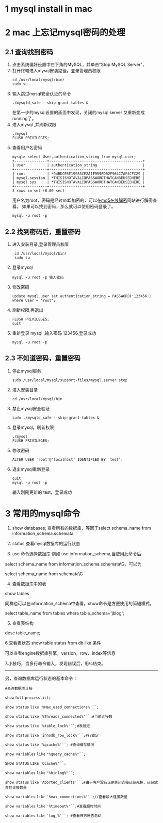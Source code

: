 # 1 mysql install in mac
# 2 mac 上忘记mysql密码的处理
## 2.1 查询找到密码
1. 点击系统偏好设置中左下角的MySQL，并单击"Stop MySQL Server"。
2. 打开终端进入mysql安装路径，登录管理员权限
	```
	cd /usr/local/mysql/bin/
	sudo su
	``` 
3. 输入跳过mysql安全认证的命令 
	```
	./mysqld_safe --skip-grant-tables &
	```
	在第一步的mysql设置的画面中发现，关闭的mysql server 又重新变成running了。
4. 进入mysql ,并刷新权限
	```
	./mysql
	FLUSH PRIVILEGES;
	```
5. 查看用户名密码
	```
	mysql> select User,authentication_string from mysql.user;
	+---------------+-------------------------------------------+
	| User          | authentication_string                     |
	+---------------+-------------------------------------------+
	| root          | *94BDCEBE19083CE2A1F959FD02F964C7AF4CFC29 |
	| mysql.session | *THISISNOTAVALIDPASSWORDTHATCANBEUSEDHERE |
	| mysql.sys     | *THISISNOTAVALIDPASSWORDTHATCANBEUSEDHERE |
	+---------------+-------------------------------------------+
	3 rows in set (0.00 sec)
	```
	用户名为root，密码是经过md5加密的，可以在[md5在线解密](https://www.cmd5.com)网站进行解密查看。
	如果可以找到密码，那么就可以使用密码登录了。
	```
	mysql -u root -p
	```
## 2.2 找到密码后，重置密码
1. 进入安装目录,登录管理员权限
	```
	 cd /usr/local/mysql/bin/
	 sudo su 
	```
2. 登录mysql  
	```
	mysql -u root -p 输入密码 
	```

3. 修改密码
	```
	update mysql.user set authentication_string = PASSWORD('123456') where User = 'root';
	```
4. 刷新权限,再退出
	```
	FLUSH PRIVILEGES;
	quit 
	```

5. 重新登录 mysql ,输入密码 123456,登录成功
	```
	mysql -u root -p 
	```
## 2.3 不知道密码，重置密码

1. 停止mysql服务 
	```
	sudo /usr/local/mysql/support-files/mysql.server stop
	```
2. 进入安装目录 
	```
	cd /usr/local/mysql/bin
	```

3. 禁止mysql安全验证  
	```
	sudo ./mysqld_safe --skip-grant-tables &
	```
4. 登录mysql，刷新权限
	```
	./mysql
	FLUSH PRIVILEGES;
	```
5. 修改密码 
	```
	ALTER USER 'root'@'localhost' IDENTIFIED BY 'test';
	```

6. 退出mysql重新登录 
	```
	quit
	mysql -u root -p
	```
	 输入刚刚更新的 test，登录成功
# 3 常用的mysql命令
1. show databases;
查看所有的数据库，等同于select schema_name from information_schema.schemata
2. status 查看mysql数据库的运行状态

3. use 命令选择数据库 例如 use information_schema,当使用此命令后

select schema_name from information_schema.schemata\G，可以为

select schema_name from schemata\G

4. 查看数据库中的表

show tables

同样也可以在information_schema中查看，show命令是方便使用的简短模式。

select table_name from tables where table_schema='jblog';

5. 查看表结构

desc table_name;

6.查看表状态 show table status from db like 条件

可以查看engine数据库引擎，version，row、index等信息

7.小技巧，当多行命令输入，发现错误后，用\c结束。

-------------------------------------------------------------

另，查询数据库运行状态的基本命令：

`#查询数据库连接`

`show` `full` `processlist;`

`show status` `like` `'%Max_used_connections%'``;`

`show status` `like` `'%Threads_connected%'``;#当前连接数`

`show status` `like` `'%table_lock%'``;#表锁定`

`show status` `like` `'innodb_row_lock%'``;#行锁定`

`show status` `like` `'%qcache%'``; #查询缓存情况`

`show variables` `like` `"%query_cache%"``;`

`SHOW STATUS` `LIKE` `'Qcache%'``;`

`show variables` `like` `"%binlog%"``;`

`show status` `like` `'Aborted_clients'``;#由于客户没有正确关闭连接已经死掉，已经放弃的连接数量`

`show variables` `like` `'%max_connections%'``;//查看最大连接数量`

`show variables` `like` `'%timeout%'``;#查看超时时间`

`show variables` `like` `'log_%'``; #查看日志是否启动`
	 

<!--stackedit_data:
eyJoaXN0b3J5IjpbMTU3Mzg1NDg3NywxOTg5NDY0NTQ5LDI0MT
g0NzczMywyNTI3OTUyNTQsLTE4NTM4NDY2ODMsLTcxOTEyNjU4
MywtMjAzNzQ5NTgyMywtMTU1MDgyMjE4MywtMTg0MjM5Njg1NC
w0OTA1MjY0OTJdfQ==
-->